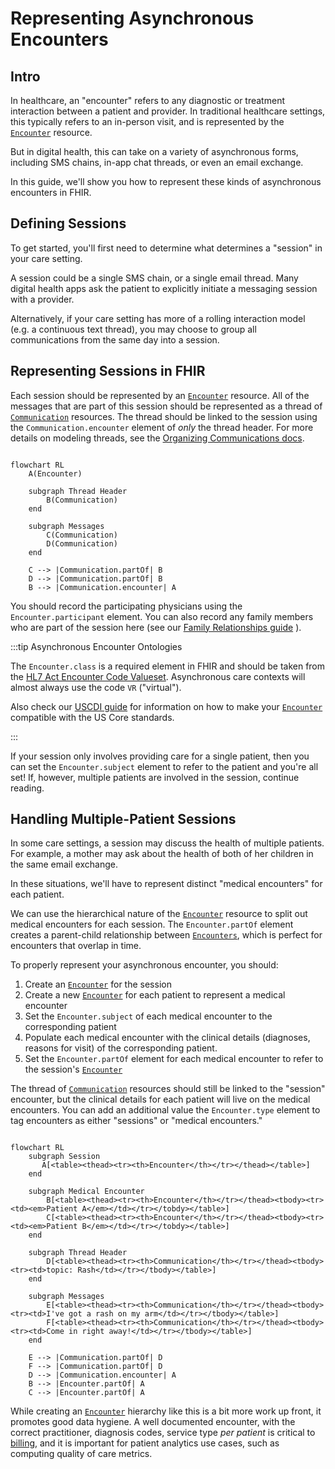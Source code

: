 # Representing Asynchronous Encounters

## Intro

In healthcare, an "encounter" refers to any diagnostic or treatment interaction between a patient and provider. In traditional healthcare settings, this typically refers to an in-person visit, and is represented by the [`Encounter`](/docs/api/fhir/resources/encounter) resource.

But in digital health, this can take on a variety of asynchronous forms, including SMS chains, in-app chat threads, or even an email exchange.

In this guide, we'll show you how to represent these kinds of asynchronous encounters in FHIR.

## Defining Sessions

To get started, you'll first need to determine what determines a "session" in your care setting.

A session could be a single SMS chain, or a single email thread. Many digital health apps ask the patient to explicitly initiate a messaging session with a provider.

Alternatively, if your care setting has more of a rolling interaction model (e.g. a continuous text thread), you may choose to group all communications from the same day into a session.

## Representing Sessions in FHIR

Each session should be represented by an [`Encounter`](/docs/api/fhir/resources/encounter) resource. All of the messages that are part of this session should be represented as a thread of [`Communication`](/docs/api/fhir/resources/communication) resources. The thread should be linked to the session using the `Communication.encounter` element of _only_ the thread header. For more details on modeling threads, see the [Organizing Communications docs](/docs/communications/organizing-communications#building-and-structuring-threads).

```mermaid

flowchart RL
    A(Encounter)

    subgraph Thread Header
        B(Communication)
    end

    subgraph Messages
        C(Communication)
        D(Communication)
    end

    C --> |Communication.partOf| B
    D --> |Communication.partOf| B
    B --> |Communication.encounter| A

```

You should record the participating physicians using the `Encounter.participant` element. You can also record any family members who are part of the session here (see our [Family Relationships guide](/docs/fhir-datastore/family-relationships) ).

:::tip Asynchronous Encounter Ontologies

The `Encounter.class` is a required element in FHIR and should be taken from the [HL7 Act Encounter Code Valueset](https://terminology.hl7.org/3.1.0/ValueSet-v3-ActEncounterCode.html). Asynchronous care contexts will almost always use the code `VR` ("virtual").

Also check our [USCDI guide](/docs/fhir-datastore/understanding-uscdi-dataclasses) for information on how to make your [`Encounter`](/docs/api/fhir/resources/encounter) compatible with the US Core standards.

:::

If your session only involves providing care for a single patient, then you can set the `Encounter.subject` element to refer to the patient and you're all set! If, however, multiple patients are involved in the session, continue reading.

## Handling Multiple-Patient Sessions

In some care settings, a session may discuss the health of multiple patients. For example, a mother may ask about the health of both of her children in the same email exchange.

In these situations, we'll have to represent distinct "medical encounters" for each patient.

We can use the hierarchical nature of the [`Encounter`](/docs/api/fhir/resources/encounter) resource to split out medical encounters for each session. The `Encounter.partOf` element creates a parent-child relationship between [`Encounters`](/docs/api/fhir/resources/encounter), which is perfect for encounters that overlap in time.

To properly represent your asynchronous encounter, you should:

1. Create an [`Encounter`](/docs/api/fhir/resources/encounter) for the session
2. Create a new [`Encounter`](/docs/api/fhir/resources/encounter) for each patient to represent a medical encounter
3. Set the `Encounter.subject` of each medical encounter to the corresponding patient
4. Populate each medical encounter with the clinical details (diagnoses, reasons for visit) of the corresponding patient.
5. Set the `Encounter.partOf` element for each medical encounter to refer to the session's [`Encounter`](/docs/api/fhir/resources/encounter)

The thread of [`Communication`](/docs/api/fhir/resources/communication) resources should still be linked to the "session" encounter, but the clinical details for each patient will live on the medical encounters. You can add an additional value the `Encounter.type` element to tag encounters as either "sessions" or "medical encounters."

```mermaid

flowchart RL
    subgraph Session
       A[<table><thead><tr><th>Encounter</th></tr></thead></table>]
    end

    subgraph Medical Encounter
        B[<table><thead><tr><th>Encounter</th></tr></thead><tbody><tr><td><em>Patient A</em></td></tr></tobdy></table>]
        C[<table><thead><tr><th>Encounter</th></tr></thead><tbody><tr><td><em>Patient B</em></td></tr></tobdy></table>]
    end

    subgraph Thread Header
        D[<table><thead><tr><th>Communication</th></tr></thead><tbody><tr><td>topic: Rash</td></tr></tbody></table>]
    end

    subgraph Messages
        E[<table><thead><tr><th>Communication</th></tr></thead><tbody><tr><td>I've got a rash on my arm</td></tr></tbody></table>]
        F[<table><thead><tr><th>Communication</th></tr></thead><tbody><tr><td>Come in right away!</td></tr></tbody></table>]
    end

    E --> |Communication.partOf| D
    F --> |Communication.partOf| D
    D --> |Communication.encounter| A
    B --> |Encounter.partOf| A
    C --> |Encounter.partOf| A

```

While creating an [`Encounter`](/docs/api/fhir/resources/encounter) hierarchy like this is a bit more work up front, it promotes good data hygiene. A well documented encounter, with the correct practitioner, diagnosis codes, service type _per patient_ is critical to [billing](/docs/billing), and it is important for patient analytics use cases, such as computing quality of care metrics.
